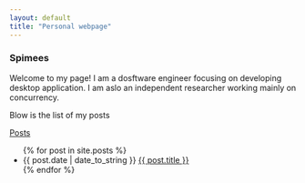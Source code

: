 ```yaml
---
layout: default  
title: "Personal webpage"
---
```


### Spimees

Welcome to my page!
I am a dosftware engineer focusing on developing desktop application. I am aslo an independent researcher working mainly on concurrency.

Blow is the list of my posts

<span id="posts"><a href="#" class="custom-heading-3">Posts</a></span>
<ul>
  {% for post in site.posts %}
    <li>
      {{ post.date | date_to_string }} <a href="{{ post.url }}">{{ post.title }}</a> 
    </li>
  {% endfor %}
</ul>
